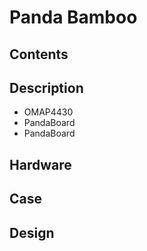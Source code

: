# Panda Bamboo
## Contents
## Description
* OMAP4430
* PandaBoard
* PandaBoard
## Hardware
## Case
## Design
